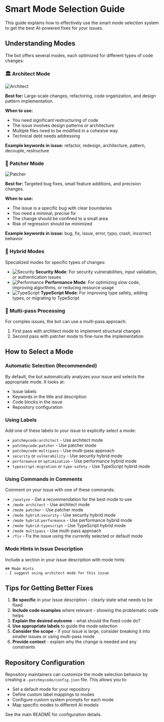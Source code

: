 # Smart Mode Selection Guide

This guide explains how to effectively use the smart mode selection system to get the best AI-powered fixes for your issues.

## Understanding Modes

The bot offers several modes, each optimized for different types of code changes:

### 🏛️ Architect Mode

![Architect](https://img.shields.io/badge/Architect-8A2BE2)

**Best for:** Large-scale changes, refactoring, code organization, and design pattern implementation.

**When to use:** 
- You need significant restructuring of code
- The issue involves design patterns or architecture
- Multiple files need to be modified in a cohesive way
- Technical debt needs addressing

**Example keywords in issue:** refactor, redesign, architecture, pattern, decouple, restructure

### 🔧 Patcher Mode

![Patcher](https://img.shields.io/badge/Patcher-2E8B57)

**Best for:** Targeted bug fixes, small feature additions, and precision changes.

**When to use:**
- The issue is a specific bug with clear boundaries
- You need a minimal, precise fix
- The change should be confined to a small area
- Risk of regression should be minimized

**Example keywords in issue:** bug, fix, issue, error, typo, crash, incorrect behavior

### 🧰 Hybrid Modes

Specialized modes for specific types of changes:

- ![Security](https://img.shields.io/badge/Security-FF0000) **Security Mode**: For security vulnerabilities, input validation, or authentication issues
- ![Performance](https://img.shields.io/badge/Performance-FFA500) **Performance Mode**: For optimizing slow code, improving algorithms, or reducing resource usage
- ![TypeScript](https://img.shields.io/badge/TypeScript-3178C6) **TypeScript Mode**: For improving type safety, adding types, or migrating to TypeScript

### 🔄 Multi-pass Processing

For complex issues, the bot can use a multi-pass approach:
1. First pass with architect mode to implement structural changes
2. Second pass with patcher mode to fine-tune the implementation

## How to Select a Mode

### Automatic Selection (Recommended)

By default, the bot automatically analyzes your issue and selects the appropriate mode. It looks at:
- Issue labels
- Keywords in the title and description
- Code blocks in the issue
- Repository configuration

### Using Labels

Add one of these labels to your issue to explicitly select a mode:
- `patchmycode:architect` - Use architect mode
- `patchmycode:patcher` - Use patcher mode
- `patchmycode:multipass` - Use multi-pass approach
- `security` or `vulnerability` - Use security hybrid mode
- `performance` or `optimization` - Use performance hybrid mode
- `typescript-migration` or `type-safety` - Use TypeScript hybrid mode

### Using Commands in Comments

Comment on your issue with one of these commands:
- `/analyze` - Get a recommendation for the best mode to use
- `/mode architect` - Use architect mode
- `/mode patcher` - Use patcher mode
- `/mode hybrid:security` - Use security hybrid mode
- `/mode hybrid:performance` - Use performance hybrid mode
- `/mode hybrid:typescript` - Use TypeScript hybrid mode
- `/mode multipass` - Use multi-pass approach
- `/fix` - Fix the issue using the currently selected or default mode

### Mode Hints in Issue Description

Include a section in your issue description with mode hints:

```
## Mode Hints
- I suggest using architect mode for this issue
```

## Tips for Getting Better Fixes

1. **Be specific** in your issue description - clearly state what needs to be fixed
2. **Include code examples** where relevant - showing the problematic code helps
3. **Explain the desired outcome** - what should the fixed code do?
4. **Use appropriate labels** to guide the mode selection
5. **Consider the scope** - if your issue is large, consider breaking it into smaller issues or using multi-pass mode
6. **Provide context** - explain why the change is needed and any constraints

## Repository Configuration

Repository maintainers can customize the mode selection behavior by creating a `.patchmycode/config.json` file. This allows you to:

- Set a default mode for your repository
- Define custom label mappings to modes
- Configure custom system prompts for each mode
- Map specific modes to different AI models

See the main README for configuration details. 